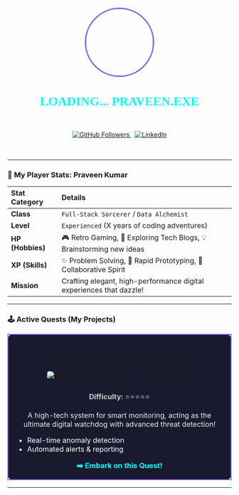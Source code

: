 <div align="center" style="background-image: url('https://media.giphy.com/media/v1.Y2lkPTc5MGI3NjExMmtrb3Z0ajVmcXN0dG15dXZtN2s3MXdtcThucG1yY2Rtb3F3ejg5eSZlcD12MV9pbnRlcm5hbF9pbnRlcm5hbF9naWZfYnlfaWQmY3Q9Zw/l41lI4bYmcsPJX9Go/giphy.gif'); background-size: cover; padding: 20px; border-radius: 15px;">
  <img src="YOUR_PIXEL_AVATAR.gif" width="150px" style="border-radius: 50%; border: 3px solid #7B68EE;">
  <h1 style="color: #00FFFF; font-family: 'Press Start 2P', cursive;">LOADING... PRAVEEN.EXE</h1>
  <p style="color: #FFF;">Your friendly neighborhood coder, compiling awesome solutions!</p>

  <p>
    <a href="https://github.com/Praween-em">
      <img src="https://img.shields.io/github/followers/Praween-em?label=Followers&style=for-the-badge&logo=github&color=7B68EE" alt="GitHub Followers">
    </a>
    &nbsp;
    <a href="https://www.linkedin.com/in/praveen-kumar-a00420280/">
      <img src="https://img.shields.io/badge/LinkedIn-Connect!-blue?style=for-the-badge&logo=linkedin&color=0A66C2" alt="LinkedIn">
    </a>
  </p>
</div>

---

### 👾 **My Player Stats: Praveen Kumar**

| Stat Category   | Details                                                               |
| :-------------- | :-------------------------------------------------------------------- |
| **Class** | `Full-Stack Sorcerer` / `Data Alchemist`                            |
| **Level** | `Experienced` (X years of coding adventures)                        |
| **HP (Hobbies)**| 🎮 Retro Gaming, 📖 Exploring Tech Blogs, 💡 Brainstorming new ideas |
| **XP (Skills)** | ✨ Problem Solving, 🚀 Rapid Prototyping, 🤝 Collaborative Spirit  |
| **Mission** | Crafting elegant, high-performance digital experiences that dazzle!  |

---

### 🕹️ **Active Quests (My Projects)**

<table width="100%">
  <tr align="center">
    <td style="border: 2px solid #7B68EE; padding: 15px; border-radius: 10px; background-color: #1a1a2e;">
      <h3><strong>QUEST: Intelligent Surveillance System</strong></h3>
      <a href="https://github.com/Praween-em/Intelligent-Surveillance-System">
        <img src="https://via.placeholder.com/200x100?text=System+Demo+GIF" alt="Intelligent Surveillance System Demo GIF" style="border-radius: 5px; margin-bottom: 10px;">
      </a>
      <p style="color: #ccc;"><b>Difficulty:</b> ⭐⭐⭐⭐⭐</p>
      <p style="color: #eee;">A high-tech system for smart monitoring, acting as the ultimate digital watchdog with advanced threat detection!</p>
      <ul>
        <li style="color: #FFF; text-align: left;">Real-time anomaly detection</li>
        <li style="color: #FFF; text-align: left;">Automated alerts & reporting</li>
      </ul>
      <a href="https://github.com/Praween-em/Intelligent-Surveillance-System" style="color: #00FFFF; text-decoration: none; font-weight: bold;">
        <b>➡️ Embark on this Quest!</b>
      </a>
    </td>
    </tr>
</table>

---
